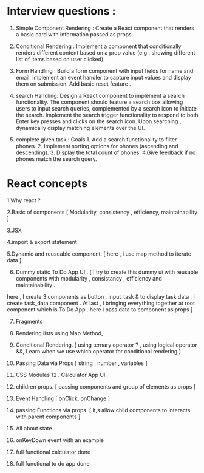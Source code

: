 # Interview questions : 
1. Simple Component Rendering :   Create a React component that renders a basic card with information passed as props.
  
2. Conditional Rendering :  Implement a component that conditionally renders different content based on a prop value (e.g., showing different list of items based on user clicked).
  
3. Form Handling :  Build a form component with input fields for name and email. Implement an event handler to capture input values and display them on submission. Add basic reset feature .
 
4.  search Handling:  Design a React component to implement a search functionality. The component should feature a search box allowing users to input search queries, complemented by a search icon to initiate the search. Implement the search trigger functionality to respond to both Enter key presses and clicks on the search icon. Upon searching , dynamically display matching elements over the UI.
  
5. complete given task : Goals 1. Add a search functionality to filter phones. 2. Implement sorting options for phones (ascending and descending). 3. Display the total count of phones. 4.Give feedback if no phones match the search query.


# React concepts
1.Why react ?

2.Basic of components [ Modularity, consistency , efficiency, maintainability ] 

3.JSX 

4.import & export statement

5.Dynamic and reuseable component.  [ here , i use map method to iterate data ] 

6. Dummy static To Do App UI . [  I try to create this dummy ui with reusable components with modularity , consistancy , efficiency and maintainability .

here , I create 3 components as button , input_task & to display task data , i create task_data component . At last , i bringing everything together at root component which is To Do App . here i pass data to component as props  ]

7. Fragments
8. Rendering lists using Map Method,
9. Conditional Rendering. [ using ternary operator ? , using logical operator &&, Learn  when we use which operator for conditional rendering ]
10. Passing Data via Props [ string , number , variables ] 
11. CSS Modules
12 . Calculator App UI

13. children props. [ passing components and group of elements as props ] 
14. Event Handling [ onClick, onChange ]
15. passing Functions via props. [ it,s allow child components to interacts with parent components ]
16. All about state
17. onKeyDown event with an example
18. full functional calculator done
19. full functional to do app done 




















































